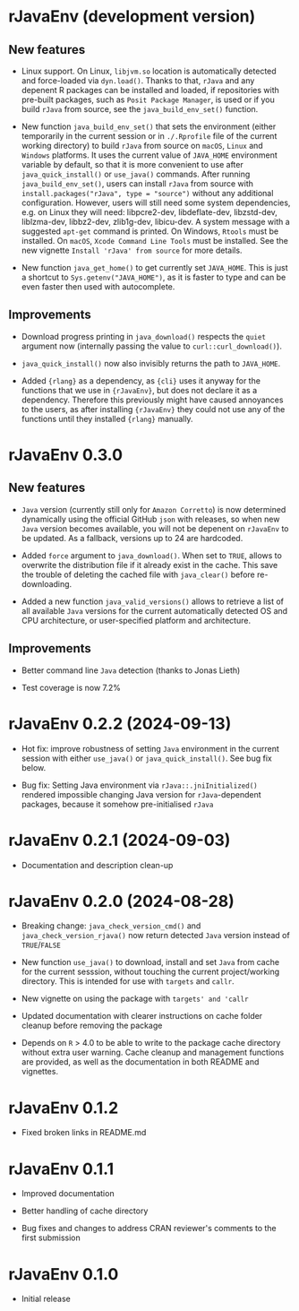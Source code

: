 # rJavaEnv (development version)

## New features

- Linux support. On Linux, `libjvm.so` location is automatically detected and force-loaded via `dyn.load()`. Thanks to that, `rJava` and any depenent R packages can be installed and loaded, if repositories with pre-built packages, such as `Posit Package Manager`, is used or if you build `rJava` from source, see the `java_build_env_set()` function.

- New function `java_build_env_set()` that sets the environment (either temporarily in the current session or in `./.Rprofile` file of the current working directory) to build `rJava` from source on `macOS`, `Linux` and `Windows` platforms. It uses the current value of `JAVA_HOME` environment variable by default, so that it is more convenient to use after `java_quick_install()` or `use_java()` commands. After running `java_build_env_set()`, users can install `rJava` from source with `install.packages("rJava", type = "source")` without any additional configuration. However, users will still need some system dependencies, e.g. on Linux they will need: libpcre2-dev, libdeflate-dev, libzstd-dev, liblzma-dev, libbz2-dev, zlib1g-dev, libicu-dev. A system message with a suggested `apt-get` command is printed. On Windows, `Rtools` must be installed. On `macOS`, `Xcode Command Line Tools` must be installed. See the new vignette `Install 'rJava' from source` for more details.

- New function `java_get_home()` to get currently set `JAVA_HOME`. This is just a shortcut to `Sys.getenv("JAVA_HOME")`, as it is faster to type and can be even faster then used with autocomplete.

## Improvements

- Download progress printing in `java_download()` respects the `quiet` argument now (internally passing the value to `curl::curl_download()`).

- `java_quick_install()` now also invisibly returns the path to `JAVA_HOME`.

- Added `{rlang}` as a dependency, as `{cli}` uses it anyway for the functions that we use in `{rJavaEnv}`, but does not declare it as a dependency. Therefore this previously might have caused annoyances to the users, as after installing `{rJavaEnv}` they could not use any of the functions until they installed `{rlang}` manually.

# rJavaEnv 0.3.0

## New features

- `Java` version (currently still only for `Amazon Corretto`) is now determined dynamically using the official GitHub `json` with releases, so when new `Java` version becomes available, you will not be depenent on `rJavaEnv` to be updated. As a fallback, versions up to 24 are hardcoded.

- Added `force` argument to `java_download()`. When set to `TRUE`, allows to overwrite the distribution file if it already exist in the cache. This save the trouble of deleting the cached file with `java_clear()` before re-downloading.

- Added a new function `java_valid_versions()` allows to retrieve a list of all available `Java` versions for the current automatically detected OS and CPU architecture, or user-specified platform and architecture.

## Improvements

- Better command line `Java` detection (thanks to Jonas Lieth)

- Test coverage is now 7.2%

# rJavaEnv 0.2.2 (2024-09-13)

* Hot fix: improve robustness of setting `Java` environment in the current session with either `use_java()` or `java_quick_install()`. See bug fix below.

* Bug fix: Setting Java environment via `rJava::.jniInitialized()` rendered impossible changing Java version for `rJava`-dependent packages, because it somehow pre-initialised `rJava`

# rJavaEnv 0.2.1 (2024-09-03)

* Documentation and description clean-up

# rJavaEnv 0.2.0 (2024-08-28)

* Breaking change: `java_check_version_cmd()` and `java_check_version_rjava()` now return detected `Java` version instead of `TRUE`/`FALSE`

* New function `use_java()` to download, install and set `Java` from cache for the current sesssion, without touching the current project/working directory. This is intended for use with `targets` and `callr`.

* New vignette on using the package with `targets' and 'callr`

* Updated documentation with clearer instructions on cache folder cleanup before removing the package

* Depends on `R` > 4.0 to be able to write to the package cache directory without extra user warning. Cache cleanup and management functions are provided, as well as the documentation in both README and vignettes.

# rJavaEnv 0.1.2

* Fixed broken links in README.md

# rJavaEnv 0.1.1

* Improved documentation

* Better handling of cache directory

* Bug fixes and changes to address CRAN reviewer's comments to the first submission

# rJavaEnv 0.1.0

* Initial release
